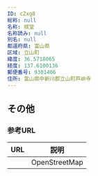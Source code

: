 ```yaml
---
ID: cZxg8
総称: null
名称: 祓堂
名称読み: null
別名: null
都道府県: 富山県
区域: 立山町
緯度: 36.5718065
経度: 137.6100136
郵便番号: 9301406
住所: 富山県中新川郡立山町芦峅寺
---
```


## その他

### 参考URL

| URL | 説明          |
| --- | ------------- |
|     | OpenStreetMap |
